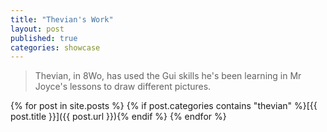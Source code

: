 ```yaml
---
title: "Thevian's Work"
layout: post
published: true
categories: showcase
---
```


> Thevian, in 8Wo, has used the Gui skills he's been learning in Mr Joyce's lessons to draw different pictures.

{% for post in site.posts %}
{% if post.categories contains "thevian" %}[{{ post.title }}]({{ post.url }}){% endif %}
{% endfor %}
